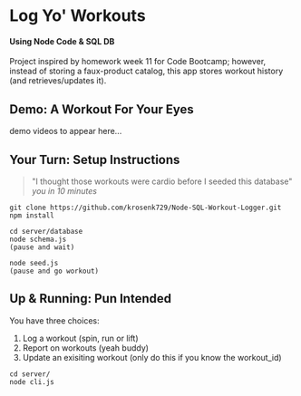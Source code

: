 # Log Yo' Workouts 
#### Using Node Code & SQL DB

Project inspired by homework week 11 for Code Bootcamp; however, instead of storing a faux-product catalog, this app stores workout history (and retrieves/updates it). 

## Demo: A Workout For Your Eyes

demo videos to appear here...

## Your Turn: Setup Instructions

> "I thought those workouts were cardio before I seeded this database"
> _you in 10 minutes_

```
git clone https://github.com/krosenk729/Node-SQL-Workout-Logger.git
npm install

cd server/database
node schema.js
(pause and wait)

node seed.js 
(pause and go workout)
```

## Up & Running: Pun Intended

You have three choices: 
1. Log a workout (spin, run or lift)
2. Report on workouts (yeah buddy)
3. Update an exisiting workout (only do this if you know the workout_id)

```
cd server/
node cli.js
```

